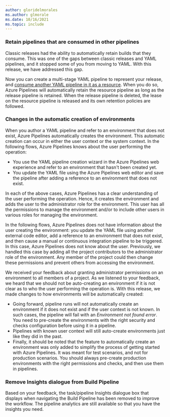 ```yaml
---
author: gloridelmorales
ms.author: glmorale
ms.date: 10/16/2021
ms.topic: include
---
```


### Retain pipelines that are consumed in other pipelines

Classic releases had the ability to automatically retain builds that they consume. This was one of the gaps between classic releases and YAML pipelines, and it stopped some of you from moving to YAML. With this release, we have addressed this gap. 

Now you can create a multi-stage YAML pipeline to represent your release, and [consume another YAML pipeline in it as a resource](/azure/devops/pipelines/process/resources?view=azure-devops&preserve-view=true&tabs=schema#resources-pipelines). When you do so, Azure Pipelines will automatically retain the resource pipeline as long as the release pipeline is retained. When the release pipeline is deleted, the lease on the resource pipeline is released and its own retention policies are followed.

### Changes in the automatic creation of environments

When you author a YAML pipeline and refer to an environment that does not exist, Azure Pipelines automatically creates the environment. This automatic creation can occur in either the user context or the system context. In the following flows, Azure Pipelines knows about the user performing the operation:
 * You use the YAML pipeline creation wizard in the Azure Pipelines web experience and refer to an environment that hasn't been created yet.
 * You update the YAML file using the Azure Pipelines web editor and save the pipeline after adding a reference to an environment that does not exist.
 
In each of the above cases, Azure Pipelines has a clear understanding of the user performing the operation. Hence, it creates the environment and adds the user to the administrator role for the environment. This user has all the permissions to manage the environment and/or to include other users in various roles for managing the environment.

In the following flows, Azure Pipelines does not have information about the user creating the environment: you update the YAML file using another external code editor, add a reference to an environment that does not exist, and then cause a manual or continuous integration pipeline to be triggered. In this case, Azure Pipelines does not know about the user. Previously, we handled this case by adding all the project contributors to the administrator role of the environment. Any member of the project could then change these permissions and prevent others from accessing the environment.

We received your feedback about granting administrator permissions on an environment to all members of a project. As we listened to your feedback, we heard that we should not be auto-creating an environment if it is not clear as to who the user performing the operation is. With this release, we made changes to how environments will be automatically created:
 * Going forward, pipeline runs will not automatically create an environment if it does not exist and if the user context is not known. In such cases, the pipeline will fail with an *Environment not found error*. You need to pre-create the environments with the right security and checks configuration before using it in a pipeline.
 * Pipelines with known user context will still auto-create environments just like they did in the past.
 * Finally, it should be noted that the feature to automatically create an environment was only added to simplify the process of getting started with Azure Pipelines. It was meant for test scenarios, and not for production scenarios. You should always pre-create production environments with the right permissions and checks, and then use them in pipelines.

### Remove Insights dialogue from Build Pipeline
Based on your feedback, the task/pipeline Insights dialogue box that displays when navigating the Build Pipeline has been removed to improve the workflow. The pipeline analytics are still available so that you have the insights you need.
